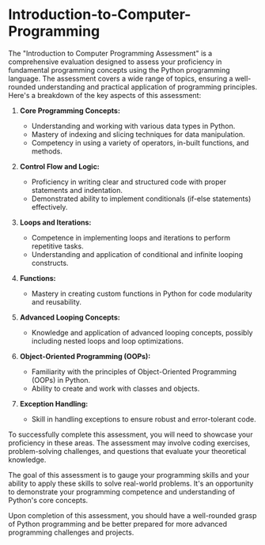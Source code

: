 # Introduction-to-Computer-Programming

The "Introduction to Computer Programming Assessment" is a comprehensive evaluation designed to assess your proficiency in fundamental programming concepts using the Python programming language. The assessment covers a wide range of topics, ensuring a well-rounded understanding and practical application of programming principles. Here's a breakdown of the key aspects of this assessment:

1. **Core Programming Concepts:**
   - Understanding and working with various data types in Python.
   - Mastery of indexing and slicing techniques for data manipulation.
   - Competency in using a variety of operators, in-built functions, and methods.

2. **Control Flow and Logic:**
   - Proficiency in writing clear and structured code with proper statements and indentation.
   - Demonstrated ability to implement conditionals (if-else statements) effectively.

3. **Loops and Iterations:**
   - Competence in implementing loops and iterations to perform repetitive tasks.
   - Understanding and application of conditional and infinite looping constructs.

4. **Functions:**
   - Mastery in creating custom functions in Python for code modularity and reusability.

5. **Advanced Looping Concepts:**
   - Knowledge and application of advanced looping concepts, possibly including nested loops and loop optimizations.

6. **Object-Oriented Programming (OOPs):**
   - Familiarity with the principles of Object-Oriented Programming (OOPs) in Python.
   - Ability to create and work with classes and objects.

7. **Exception Handling:**
   - Skill in handling exceptions to ensure robust and error-tolerant code.

To successfully complete this assessment, you will need to showcase your proficiency in these areas. The assessment may involve coding exercises, problem-solving challenges, and questions that evaluate your theoretical knowledge.

The goal of this assessment is to gauge your programming skills and your ability to apply these skills to solve real-world problems. It's an opportunity to demonstrate your programming competence and understanding of Python's core concepts.

Upon completion of this assessment, you should have a well-rounded grasp of Python programming and be better prepared for more advanced programming challenges and projects.
